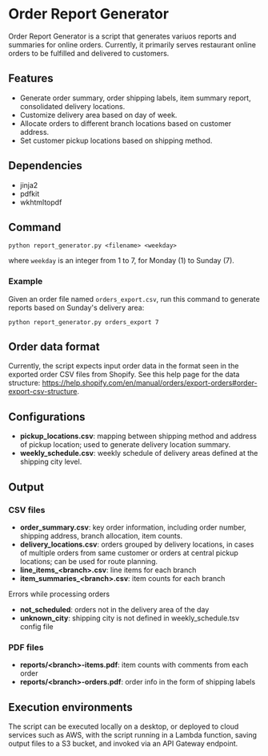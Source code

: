 # Order Report Generator

Order Report Generator is a script that generates variuos reports and summaries for online orders. Currently, it primarily serves restaurant online orders to be fulfilled and delivered to customers.

## Features
* Generate order summary, order shipping labels, item summary report, consolidated delivery locations.
* Customize delivery area based on day of week.
* Allocate orders to different branch locations based on customer address.
* Set customer pickup locations based on shipping method.

## Dependencies

* jinja2
* pdfkit
* wkhtmltopdf

## Command
```
python report_generator.py <filename> <weekday>
```
where `weekday` is an integer from 1 to 7, for Monday (1) to Sunday (7).

### Example

Given an order file named `orders_export.csv`, run this command to generate reports based on Sunday's delivery area:

```
python report_generator.py orders_export 7
```

## Order data format

Currently, the script expects input order data in the format seen in the exported order CSV files from Shopify. See this help page for the data structure: https://help.shopify.com/en/manual/orders/export-orders#order-export-csv-structure.

## Configurations

* **pickup_locations.csv**: mapping between shipping method and address of pickup location; used to generate delivery location summary.
* **weekly_schedule.csv**: weekly schedule of delivery areas defined at the shipping city level.

## Output

### CSV files
* **order_summary.csv**: key order information, including order number, shipping address, branch allocation, item counts.
* **delivery_locations.csv**: orders grouped by delivery locations, in cases of multiple orders from same customer or orders at central pickup locations; can be used for route planning.
* **line_items_\<branch\>.csv**: line items for each branch
* **item_summaries_\<branch\>.csv**: item counts for each branch

Errors while processing orders
* **not_scheduled**: orders not in the delivery area of the day
* **unknown_city**: shipping city is not defined in weekly_schedule.tsv config file

### PDF files
* **reports/\<branch\>-items.pdf**: item counts with comments from each order
* **reports/\<branch\>-orders.pdf**: order info in the form of shipping labels

## Execution environments

The script can be executed locally on a desktop, or deployed to cloud services such as AWS, with the script running in a Lambda function, saving output files to a S3 bucket, and invoked via an API Gateway endpoint.
